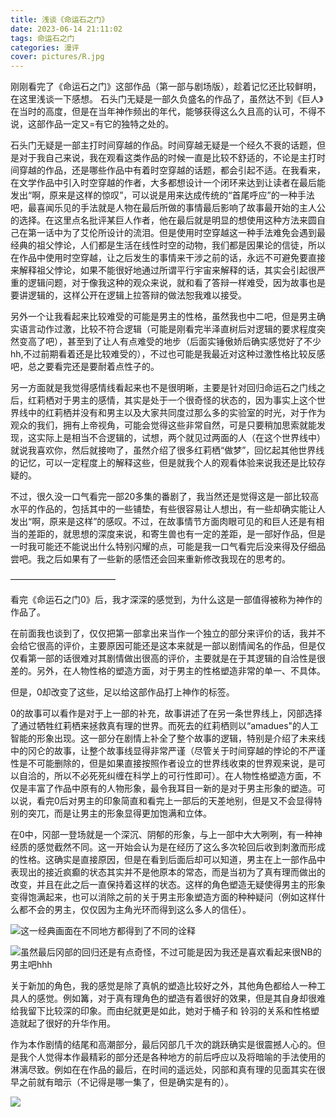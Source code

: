 ```yaml
---
title: 浅谈《命运石之门》
date: 2023-06-14 21:11:02
tags: 命运石之门
categories: 漫评
cover: pictures/R.jpg
---
```

刚刚看完了《命运石之门》这部作品（第一部与剧场版），趁着记忆还比较鲜明，在这里浅谈一下感想。
石头门无疑是一部久负盛名的作品了，虽然达不到《巨人》在当时的高度，但是在当年神作频出的年代，能够获得这么久且高的认可，不得不说，这部作品一定又=有它的独特之处的。

石头门无疑是一部主打时间穿越的作品。时间穿越无疑是一个经久不衰的话题，但是对于我自己来说，我在观看这类作品的时候一直是比较不舒适的，不论是主打时间穿越的作品，还是哪些作品中有着时空穿越的话题，都会引起不适。在我看来，在文学作品中引入时空穿越的作者，大多都想设计一个闭环来达到让读者在最后能发出“啊，原来是这样的惊叹”，可以说是用来达成传统的“首尾呼应”的一种手法吧，最喜闻乐见的手法就是人物在最后所做的事情最后影响了故事最开始的主人公的选择。在这里点名批评某巨人作者，他在最后就是明显的想使用这种方法来圆自己在第一话中为了艾伦所设计的流泪。但是使用时空穿越这一种手法难免会遇到最经典的祖父悖论，人们都是生活在线性时空的动物，我们都是因果论的信徒，所以在作品中使用时空穿越，让之后发生的事情来干涉之前的话，永远不可避免要直接来解释祖父悖论，如果不能很好地通过所谓平行宇宙来解释的话，其实会引起很严重的逻辑问题，对于像我这种的观众来说，就和看了答辩一样难受，因为故事也是要讲逻辑的，这样公开在逻辑上拉答辩的做法恕我难以接受。

另外一个让我看起来比较难受的可能是男主的性格，虽然我也中二吧，但是男主确实语言动作过激，比较不符合逻辑（可能是刚看完半泽直树后对逻辑的要求程度突然变高了吧），甚至到了让人有点难受的地步（后面实锤傲娇后确实感觉好了不少hh,不过前期看着还是比较难受的），不过也可能是我最近对这种过激性格比较反感吧，总之要看完还是要耐着点性子的。

另一方面就是我觉得感情线看起来也不是很明晰，主要是针对回归命运石之门线之后，红莉栖对于男主的感情，其实是处于一个很奇怪的状态的，因为事实上这个世界线中的红莉栖并没有和男主以及大家共同度过那么多的实验室的时光，对于作为观众的我们，拥有上帝视角，可能会觉得这些非常自然，可是只要稍加思索就能发现，这实际上是相当不合逻辑的，试想，两个就见过两面的人（在这个世界线中）就说我喜欢你，然后就接吻了，虽然介绍了很多红莉栖“做梦”，回忆起其他世界线的记忆，可以一定程度上的解释这些，但是就我个人的观看体验来说我还是比较存疑的。

不过，很久没一口气看完一部20多集的番剧了，我当然还是觉得这是一部比较高水平的作品的，包括其中的一些铺垫，有些很容易让人想出，有一些却确实能让人发出“啊，原来是这样”的感叹。不过，在故事情节方面肉眼可见的和巨人还是有相当的差距的，就思想的深度来说，和寄生兽也有一定的差距，是一部好作品，但是一时我可能还不能说出什么特别闪耀的点，可能是我一口气看完后没来得及仔细品尝吧。我之后如果有了一些新的感悟还会回来重新修改我现在的思考的。

————————————

看完《命运石之门0》后，我才深深的感觉到，为什么这是一部值得被称为神作的作品了。

在前面我也谈到了，仅仅把第一部拿出来当作一个独立的部分来评价的话，我并不会给它很高的评价，主要原因可能还是这本来就是一部以剧情闻名的作品，但是仅仅看第一部的话很难对其剧情做出很高的评价，主要就是在于其逻辑的自洽性是很差的。另外，在人物性格的塑造方面，对于男主的性格塑造非常的单一、不具体。

但是，0却改变了这些，足以给这部作品打上神作的标签。

0的故事可以看作是对于上一部的补充，故事讲述了在另一条世界线上，冈部选择了通过牺牲红莉栖来拯救真有理的世界。而死去的红莉栖则以“amadues"的人工智能的形象出现。这一部分在剧情上补全了整个故事的逻辑，特别是介绍了未来线中的冈仑的故事，让整个故事线显得非常严谨（尽管关于时间穿越的悖论的不严谨性是不可能删除的，但是如果直接按照作者设立的世界线收束的世界观来说，是可以自洽的，所以不必死死纠缠在科学上的可行性即可）。在人物性格塑造方面，不仅是丰富了作品中原有的人物形象，最令我耳目一新的是对于男主形象的塑造。可以说，看完0后对男主的印象简直和看完上一部后的天差地别，但是又不会显得特别的突兀，而是让男主的形象显得更加饱满和立体。

在0中，冈部一登场就是一个深沉、阴郁的形象，与上一部中大大咧咧，有一种神经质的感觉截然不同。这一开始会认为是在经历了这么多次轮回后收到刺激而形成的性格。这确实是直接原因，但是在看到后面后却可以知道，男主在上一部作品中表现出的接近疯癫的状态其实并不是他原本的常态，而是当初为了真有理而做出的改变，并且在此之后一直保持着这样的状态。这样的角色塑造无疑使得男主的形象变得饱满起来，也可以消除之前的关于男主形象塑造方面的种种疑问（例如这样什么都不会的男主，仅仅因为主角光环而得到这么多人的信任）。



![](/浅谈《命运石之门》/4.png "这一经典画面在不同地方都得到了不同的诠释")

![](/浅谈《命运石之门》/2.png "虽然最后冈部的回归还是有点奇怪，不过可能是因为我还是喜欢看起来很NB的男主吧hhh")

关于新加的角色，我的感觉是除了真帆的塑造比较好之外，其他角色都给人一种工具人的感觉。例如篝，对于真有理角色的塑造有着很好的效果，但是其自身却很难给我留下比较深的印象。而由纪就更是如此，她对于桶子和 铃羽的关系和性格塑造就起了很好的升华作用。

作为本作剧情的结尾和高潮部分，最后冈部几千次的跳跃确实是很震撼人心的。但是我个人觉得本作最精彩的部分还是各种地方的前后呼应以及将暗喻的手法使用的淋漓尽致。例如在在作品的最后，在时间的遥远处，冈部和真有理的见面其实在很早之前就有暗示（不记得是哪一集了，但是确实是有的）。

![](/浅谈《命运石之门》/3.png "")